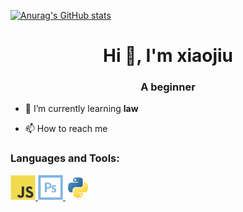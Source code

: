 [![Anurag's GitHub stats](https://github-readme-stats.vercel.app/api?username=zyx338425&show_icons=true&theme=blueberry)](https://github.com/anuraghazra/github-readme-stats)
<h1 align="center">Hi 👋, I'm xiaojiu</h1>
<h3 align="center">A beginner</h3>

- 🌱 I’m currently learning **law**

- 📫 How to reach me 


<h3 align="left">Languages and Tools:</h3>
<p align="left"> <a href="https://developer.mozilla.org/en-US/docs/Web/JavaScript" target="_blank"> <img src="https://raw.githubusercontent.com/devicons/devicon/master/icons/javascript/javascript-original.svg" alt="javascript" width="40" height="40"/> </a> <a href="https://www.photoshop.com/en" target="_blank"> <img src="https://raw.githubusercontent.com/devicons/devicon/master/icons/photoshop/photoshop-line.svg" alt="photoshop" width="40" height="40"/> </a> <a href="https://www.python.org" target="_blank"> <img src="https://raw.githubusercontent.com/devicons/devicon/master/icons/python/python-original.svg" alt="python" width="40" height="40"/> </a> </p>
